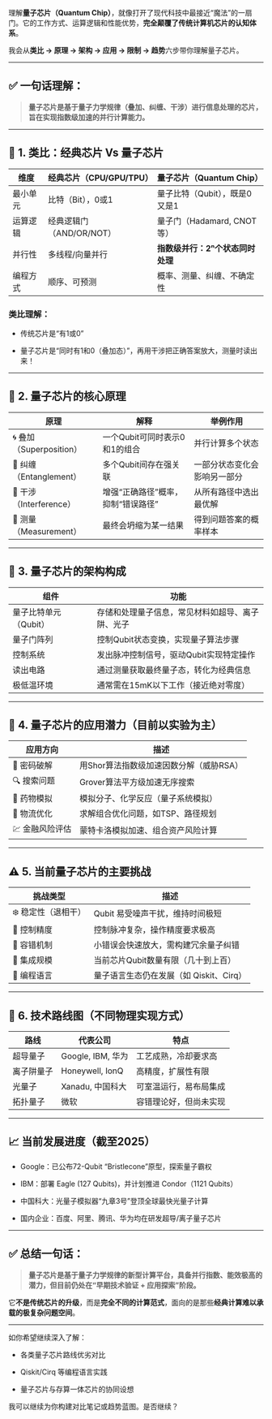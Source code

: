 理解**量子芯片（Quantum Chip）**，就像打开了现代科技中最接近“魔法”的一扇门。它的工作方式、运算逻辑和性能优势，**完全颠覆了传统计算机芯片的认知体系**。

我会从**类比 → 原理 → 架构 → 应用 → 限制 → 趋势**六步带你理解量子芯片。

---

## **✅ 一句话理解：**

> **量子芯片是基于量子力学规律（叠加、纠缠、干涉）进行信息处理的芯片，旨在实现指数级加速的并行计算能力。**

---

## **🧠 1. 类比：经典芯片 Vs 量子芯片**

| **维度** | **经典芯片（CPU/GPU/TPU）** | **量子芯片（Quantum Chip）** |
| ------ | --------------------- | ---------------------- |
| 最小单元   | 比特（Bit），0或1           | 量子比特（Qubit），既是0又是1     |
| 运算逻辑   | 经典逻辑门（AND/OR/NOT）     | 量子门（Hadamard, CNOT等）   |
| 并行性    | 多线程/向量并行              | **指数级并行：2ⁿ个状态同时处理**    |
| 编程方式   | 顺序、可预测                | 概率、测量、纠缠、不确定性          |

### **类比理解：**

- 传统芯片是“有1或0”
    
- 量子芯片是“同时有1和0（叠加态）”，再用干涉把正确答案放大，测量时读出来！

---

## **🔬 2. 量子芯片的核心原理**

| **原理**               | **解释**              | **举例作用**       |
| -------------------- | ------------------- | -------------- |
| 🌀 叠加（Superposition） | 一个Qubit可同时表示0和1的组合  | 并行计算多个状态       |
| 🔗 纠缠（Entanglement）  | 多个Qubit间存在强关联       | 一部分状态变化会影响另一部分 |
| 🧭 干涉（Interference）  | 增强“正确路径”概率，抑制“错误路径” | 从所有路径中选出最优解    |
| 🎯 测量（Measurement）   | 最终会坍缩为某一结果          | 得到问题答案的概率样本    |

---

## **🧱 3. 量子芯片的架构构成**

| **组件**        | **功能**                   |
| ------------- | ------------------------ |
| 量子比特单元（Qubit） | 存储和处理量子信息，常见材料如超导、离子阱、光子 |
| 量子门阵列         | 控制Qubit状态变换，实现量子算法步骤     |
| 控制系统          | 发出脉冲控制信号，驱动Qubit实现特定操作   |
| 读出电路          | 通过测量获取最终量子态，转化为经典信息      |
| 极低温环境         | 通常需在15mK以下工作（接近绝对零度）     |

---

## **🚀 4. 量子芯片的应用潜力（目前以实验为主）**

| **应用方向**  | **描述**                  |
| --------- | ----------------------- |
| 🔑 密码破解   | 用Shor算法指数级加速因数分解（威胁RSA） |
| 🔍 搜索问题   | Grover算法平方级加速无序搜索       |
| 🧬 药物模拟   | 模拟分子、化学反应（量子系统模拟）       |
| 🚛 物流优化   | 求解组合优化问题，如TSP、路径规划      |
| 💹 金融风险评估 | 蒙特卡洛模拟加速、组合资产风险计算       |

---

## **⚠️ 5. 当前量子芯片的主要挑战**

| **挑战类型**    | **描述**                    |
| ----------- | ------------------------- |
| ❄️ 稳定性（退相干） | Qubit 易受噪声干扰，维持时间极短       |
| 🎯 控制精度     | 控制脉冲复杂，操作精度要求极高           |
| 🔁 容错机制     | 小错误会快速放大，需构建冗余量子纠错        |
| 🧱 集成规模     | 当前芯片Qubit数量有限（几十到上百）      |
| 🧠 编程语言     | 量子语言生态仍在发展（如 Qiskit、Cirq） |

---

## **🧭 6. 技术路线图（不同物理实现方式）**

|**路线**|**代表公司**|**特点**|
|---|---|---|
|超导量子|Google, IBM, 华为|工艺成熟，冷却要求高|
|离子阱量子|Honeywell, IonQ|高精度，扩展性有限|
|光量子|Xanadu, 中国科大|可室温运行，易布局集成|
|拓扑量子|微软|容错理论好，但尚未实现|

---

## **📈 当前发展进度（截至2025）**

- Google：已公布72-Qubit “Bristlecone”原型，探索量子霸权
    
- IBM：部署 Eagle (127 Qubits)，并计划推进 Condor（1121 Qubits）
    
- 中国科大：光量子模拟器“九章3号”登顶全球最快光量子计算
    
- 国内企业：百度、阿里、腾讯、华为均在研发超导/离子量子芯片

---

## **✅ 总结一句话：**

> **量子芯片是基于量子力学规律的新型计算平台，具备并行指数、能效极高的潜力，但目前仍处在“早期技术验证 + 应用探索”阶段。**

它**不是传统芯片的升级**，而是**完全不同的计算范式**，面向的是那些**经典计算难以承载的极复杂问题空间**。

---

如你希望继续深入了解：

- 各类量子芯片路线优劣对比
    
- Qiskit/Cirq 等编程语言实践
    
- 量子芯片与存算一体芯片的协同设想

我可以继续为你构建对比笔记或趋势蓝图。是否继续？